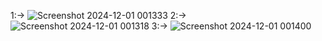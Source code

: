 1:->
![Screenshot 2024-12-01 001333](https://github.com/user-attachments/assets/b6d53c50-c542-4f28-8bdb-994deff8dff6)
2:->
![Screenshot 2024-12-01 001318](https://github.com/user-attachments/assets/83c599b7-b5aa-4975-a55d-8bdcccaf065d)
3:->
![Screenshot 2024-12-01 001400](https://github.com/user-attachments/assets/d29ef253-bf65-493a-9459-a89b6a388faa)
